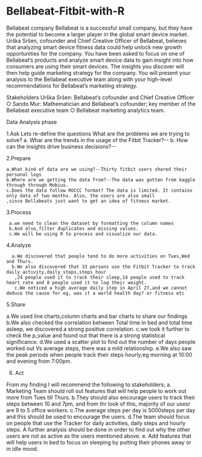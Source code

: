 # Bellabeat-Fitbit-with-R
Bellabeat company
Bellabeat is a successful small company, but they have the potential to become a larger player in the global smart device market. Urška Sršen, cofounder and Chief Creative Officer of Bellabeat, believes that analyzing smart device fitness data could help unlock new growth opportunities for the company. You have been asked to focus on one of Bellabeat’s products and analyze smart device data to gain insight into how consumers are using their smart devices. The insights you discover will then help guide marketing strategy for the company. You will present your analysis to the Bellabeat executive team along with your high-level recommendations for Bellabeat’s marketing strategy.

Stakeholders
Urška Sršen: Bellabeat’s cofounder and Chief Creative Officer
○ Sando Mur: Mathematician and Bellabeat’s cofounder; key member of the Bellabeat executive team
○ Bellabeat marketing analytics team.


Data Analysis phase

1.Ask 
  Lets re-define the questions
  What are the problems we are trying to solve?
    a. Whar are the trends in the usage of the Fitbit Tracker?-- 
    b. How can the insights drive business decisions?--

    
2.Prepare

    a.What kind of data are we using?--Thirty fitbit users shared their personal logs
    b.Where are we getting the data from?--The data was gotten from kaggle through through Mobius.
    c.Does the data follow ROCCC format? The data is limited. It contains only data of two months. Also, the users are also small
    ,since Bellabeats just want to get an idea of fitness market.

    
 3.Process
 
     a.we need to clean the dataset by formatting the column names
     b.And also,filter duplicates and missing values.
     c.We will be using R to process and visualize our data.

     
  4.Analyze
  
      a.We discovered that people tend to do more activities on Tues,Wed and Thurs.
      b.We also discovered that 33 persons use the Fitbit Tracker to track daily_activity,daily_steps,steps_hour
       ,24 people used it to track their sleep,14 people used to track heart rate and 8 people used it to log their weight.
       c.We noticed a high average daily step in April 27,and we cannot deduce the cause for eg, was it a world health day? or fitness etc

       
 5.Share

 
  a.We used line charts,column charts and bar charts to share our findings
  b.We also checked the correlation between Total time in bed and total time asleep, we discovered a strong positive correlation.
  c.we took it further to check the p_value and found out that there is a strong statistical significance.
  d.We used a scatter plot to find out the number of days people worked out Vs average steps, there was a mild relationship.
  e.We also saw the peak periods when people track their steps hourly;eg morning at 10:00 and evening from 7:00pm.

  
  6. Act


  From my finding I will recommend the following to stakeholders;
  a. Marketing Team should roll out features that will help people to work out more from Tues till Thurs.
  b.They should also encourage users to track their steps between 10 and 7pm, and from thr look of this, majority of our usesr are 9 to 5 office workers.
  c.The average steps per day is 5000steps per day and this should be used to encourage the users.
  d.The team should focus on people that use the Tracker for daily activities, daily steps and hourly steps. A further analysis should be done in order to find out why the other users are not as active as the users mentioned above.
  e. Add features that will help users in bed to focus on sleeping by putting their phones away or in idle mood.
  
  
  
     
  
